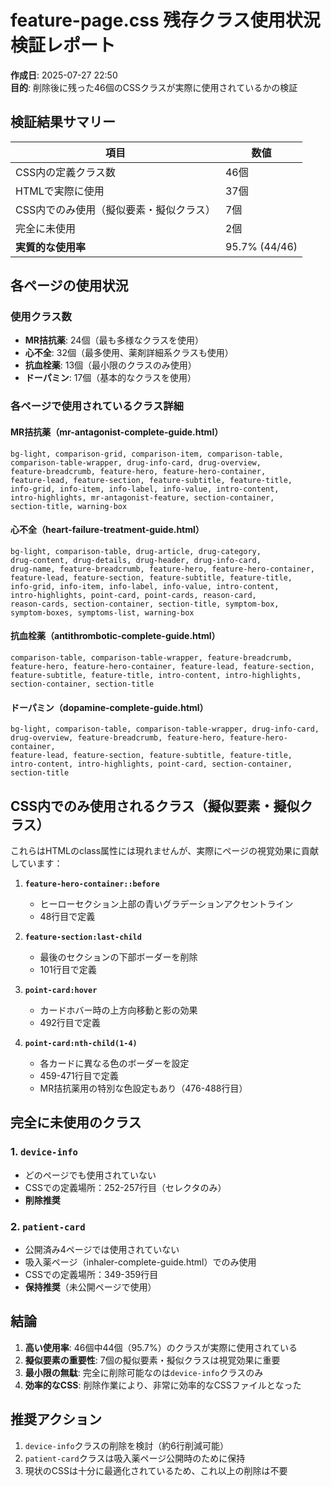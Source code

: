# feature-page.css 残存クラス使用状況検証レポート

**作成日**: 2025-07-27 22:50  
**目的**: 削除後に残った46個のCSSクラスが実際に使用されているかの検証

## 検証結果サマリー

| 項目 | 数値 |
|------|------|
| CSS内の定義クラス数 | 46個 |
| HTMLで実際に使用 | 37個 |
| CSS内でのみ使用（擬似要素・擬似クラス） | 7個 |
| 完全に未使用 | 2個 |
| **実質的な使用率** | 95.7% (44/46) |

## 各ページの使用状況

### 使用クラス数
- **MR拮抗薬**: 24個（最も多様なクラスを使用）
- **心不全**: 32個（最多使用、薬剤詳細系クラスも使用）
- **抗血栓薬**: 13個（最小限のクラスのみ使用）
- **ドーパミン**: 17個（基本的なクラスを使用）

### 各ページで使用されているクラス詳細

#### MR拮抗薬（mr-antagonist-complete-guide.html）
```
bg-light, comparison-grid, comparison-item, comparison-table, 
comparison-table-wrapper, drug-info-card, drug-overview, 
feature-breadcrumb, feature-hero, feature-hero-container, 
feature-lead, feature-section, feature-subtitle, feature-title, 
info-grid, info-item, info-label, info-value, intro-content, 
intro-highlights, mr-antagonist-feature, section-container, 
section-title, warning-box
```

#### 心不全（heart-failure-treatment-guide.html）
```
bg-light, comparison-table, drug-article, drug-category, 
drug-content, drug-details, drug-header, drug-info-card, 
drug-name, feature-breadcrumb, feature-hero, feature-hero-container, 
feature-lead, feature-section, feature-subtitle, feature-title, 
info-grid, info-item, info-label, info-value, intro-content, 
intro-highlights, point-card, point-cards, reason-card, 
reason-cards, section-container, section-title, symptom-box, 
symptom-boxes, symptoms-list, warning-box
```

#### 抗血栓薬（antithrombotic-complete-guide.html）
```
comparison-table, comparison-table-wrapper, feature-breadcrumb, 
feature-hero, feature-hero-container, feature-lead, feature-section, 
feature-subtitle, feature-title, intro-content, intro-highlights, 
section-container, section-title
```

#### ドーパミン（dopamine-complete-guide.html）
```
bg-light, comparison-table, comparison-table-wrapper, drug-info-card, 
drug-overview, feature-breadcrumb, feature-hero, feature-hero-container, 
feature-lead, feature-section, feature-subtitle, feature-title, 
intro-content, intro-highlights, point-card, section-container, 
section-title
```

## CSS内でのみ使用されるクラス（擬似要素・擬似クラス）

これらはHTMLのclass属性には現れませんが、実際にページの視覚効果に貢献しています：

1. **`feature-hero-container::before`**
   - ヒーローセクション上部の青いグラデーションアクセントライン
   - 48行目で定義

2. **`feature-section:last-child`**
   - 最後のセクションの下部ボーダーを削除
   - 101行目で定義

3. **`point-card:hover`**
   - カードホバー時の上方向移動と影の効果
   - 492行目で定義

4. **`point-card:nth-child(1-4)`**
   - 各カードに異なる色のボーダーを設定
   - 459-471行目で定義
   - MR拮抗薬用の特別な色設定もあり（476-488行目）

## 完全に未使用のクラス

### 1. `device-info`
- どのページでも使用されていない
- CSSでの定義場所：252-257行目（セレクタのみ）
- **削除推奨**

### 2. `patient-card`
- 公開済み4ページでは使用されていない
- 吸入薬ページ（inhaler-complete-guide.html）でのみ使用
- CSSでの定義場所：349-359行目
- **保持推奨**（未公開ページで使用）

## 結論

1. **高い使用率**: 46個中44個（95.7%）のクラスが実際に使用されている
2. **擬似要素の重要性**: 7個の擬似要素・擬似クラスは視覚効果に重要
3. **最小限の無駄**: 完全に削除可能なのは`device-info`クラスのみ
4. **効率的なCSS**: 削除作業により、非常に効率的なCSSファイルとなった

## 推奨アクション

1. `device-info`クラスの削除を検討（約6行削減可能）
2. `patient-card`クラスは吸入薬ページ公開時のために保持
3. 現状のCSSは十分に最適化されているため、これ以上の削除は不要